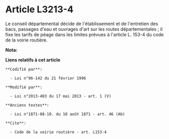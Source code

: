 # Article L3213-4

Le conseil départemental  décide de l'établissement et de l'entretien des bacs, passages d'eau et ouvrages d'art sur les
routes départementales ; il fixe les tarifs de péage dans les limites prévues à l'article L. 153-4 du code de la voirie
routière.

**Nota:**



**Liens relatifs à cet article**

	**Codifié par**:

	  - Loi n°96-142 du 21 février 1996

	**Modifié par**:

	  - Loi n°2013-403 du 17 mai 2013 - art. 1 (V)

	**Anciens textes**:

	  - Loi n°1871-08-10. du 10 août 1871 - art. 46 (Ab)

	**Cite**:

	  - Code de la voirie routière - art. L153-4
